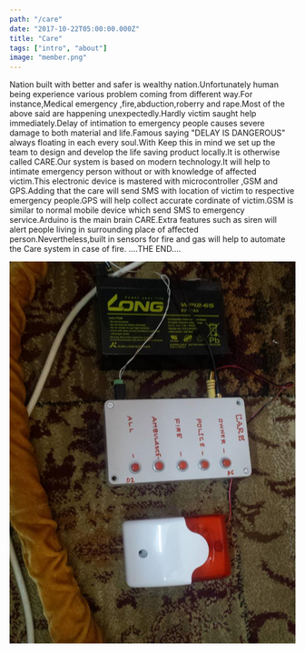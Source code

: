 ```yaml
---
path: "/care"
date: "2017-10-22T05:00:00.000Z"
title: "Care"
tags: ["intro", "about"]
image: "member.png"
---
```


Nation built with better and safer is wealthy nation.Unfortunately human being experience various problem coming from different way.For instance,Medical emergency ,fire,abduction,roberry and rape.Most of the above said are happening unexpectedly.Hardly victim saught help immediately.Delay of intimation to emergency people causes severe damage to both material and life.Famous saying "DELAY IS DANGEROUS" always floating in each every soul.With Keep this in mind we set up the team to design and develop the life saving product locally.It is otherwise called CARE.Our system is based on modern technology.It will help to intimate emergency person without or with knowledge of affected victim.This electronic device is mastered with microcontroller ,GSM and GPS.Adding that the care will send SMS with location of victim to respective emergency people.GPS will help collect accurate cordinate of victim.GSM is similar to normal mobile device which send SMS to emergency service.Arduino is the main brain CARE.Extra features such as siren will alert people living in surrounding place of affected person.Nevertheless,built in sensors for fire and gas will help to automate the Care  system in  case of fire.
    ....THE END....

![CARE](./images/care.jpg)
